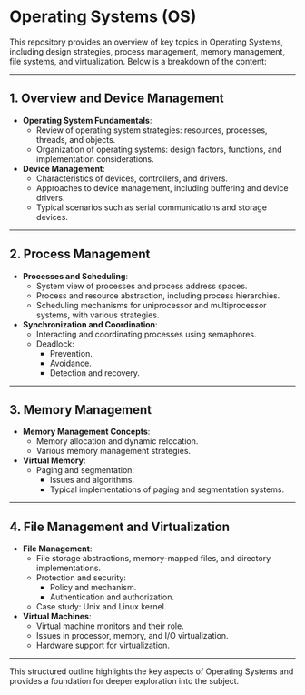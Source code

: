 # **Operating Systems (OS)**

This repository provides an overview of key topics in Operating Systems, including design strategies, process management, memory management, file systems, and virtualization. Below is a breakdown of the content:

---

## **1. Overview and Device Management**
- **Operating System Fundamentals**:
  - Review of operating system strategies: resources, processes, threads, and objects.
  - Organization of operating systems: design factors, functions, and implementation considerations.
- **Device Management**:
  - Characteristics of devices, controllers, and drivers.
  - Approaches to device management, including buffering and device drivers.
  - Typical scenarios such as serial communications and storage devices.

---

## **2. Process Management**
- **Processes and Scheduling**:
  - System view of processes and process address spaces.
  - Process and resource abstraction, including process hierarchies.
  - Scheduling mechanisms for uniprocessor and multiprocessor systems, with various strategies.
- **Synchronization and Coordination**:
  - Interacting and coordinating processes using semaphores.
  - Deadlock:
    - Prevention.
    - Avoidance.
    - Detection and recovery.

---

## **3. Memory Management**
- **Memory Management Concepts**:
  - Memory allocation and dynamic relocation.
  - Various memory management strategies.
- **Virtual Memory**:
  - Paging and segmentation:
    - Issues and algorithms.
    - Typical implementations of paging and segmentation systems.

---

## **4. File Management and Virtualization**
- **File Management**:
  - File storage abstractions, memory-mapped files, and directory implementations.
  - Protection and security:
    - Policy and mechanism.
    - Authentication and authorization.
  - Case study: Unix and Linux kernel.
- **Virtual Machines**:
  - Virtual machine monitors and their role.
  - Issues in processor, memory, and I/O virtualization.
  - Hardware support for virtualization.

---

This structured outline highlights the key aspects of Operating Systems and provides a foundation for deeper exploration into the subject.
